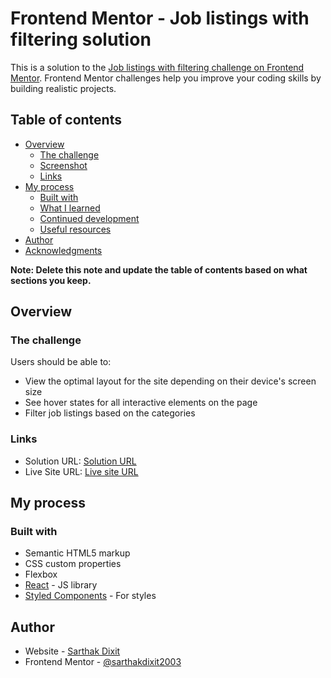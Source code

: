# Frontend Mentor - Job listings with filtering solution

This is a solution to the [Job listings with filtering challenge on Frontend Mentor](https://www.frontendmentor.io/challenges/job-listings-with-filtering-ivstIPCt). Frontend Mentor challenges help you improve your coding skills by building realistic projects. 

## Table of contents

- [Overview](#overview)
  - [The challenge](#the-challenge)
  - [Screenshot](#screenshot)
  - [Links](#links)
- [My process](#my-process)
  - [Built with](#built-with)
  - [What I learned](#what-i-learned)
  - [Continued development](#continued-development)
  - [Useful resources](#useful-resources)
- [Author](#author)
- [Acknowledgments](#acknowledgments)

**Note: Delete this note and update the table of contents based on what sections you keep.**

## Overview

### The challenge

Users should be able to:

- View the optimal layout for the site depending on their device's screen size
- See hover states for all interactive elements on the page
- Filter job listings based on the categories

### Links

- Solution URL: [Solution URL](https://github.com/sarthakdixit2003/job-listing-react-app)
- Live Site URL: [Live site URL](https://app.netlify.com/sites/sage-sfogliatella-063a99/deploys/6436b666b7bed20074826730)

## My process

### Built with

- Semantic HTML5 markup
- CSS custom properties
- Flexbox
- [React](https://reactjs.org/) - JS library
- [Styled Components](https://styled-components.com/) - For styles



## Author

- Website - [Sarthak Dixit](https://github.com/sarthakdixit2003)
- Frontend Mentor - [@sarthakdixit2003](https://www.frontendmentor.io/profile/sarthakdixit2003)

